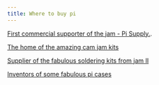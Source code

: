 ```yaml
---
title: Where to buy pi
---
```


[First commercial supporter of the jam - Pi Supply.](https://www.pi-supply.com/).


[The home of the amazing cam jam kits](http://thepihut.com/)


[Supplier of the fabulous soldering kits from jam II](http://www.pocketmoneytronics.co.uk/)


[Inventors of some fabulous pi cases](http://shop.pimoroni.com/)


